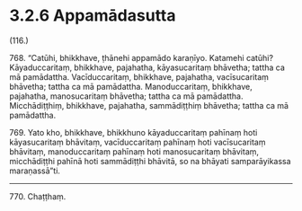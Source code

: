 # 3.2.6 Appamādasutta

(116.)

768\. “Catūhi, bhikkhave, ṭhānehi appamādo karaṇīyo. Katamehi catūhi? Kāyaduccaritaṃ, bhikkhave, pajahatha, kāyasucaritaṃ bhāvetha; tattha ca mā pamādattha. Vacīduccaritaṃ, bhikkhave, pajahatha, vacīsucaritaṃ bhāvetha; tattha ca mā pamādattha. Manoduccaritaṃ, bhikkhave, pajahatha, manosucaritaṃ bhāvetha; tattha ca mā pamādattha. Micchādiṭṭhiṃ, bhikkhave, pajahatha, sammādiṭṭhiṃ bhāvetha; tattha ca mā pamādattha.

769\. Yato kho, bhikkhave, bhikkhuno kāyaduccaritaṃ pahīnaṃ hoti kāyasucaritaṃ bhāvitaṃ, vacīduccaritaṃ pahīnaṃ hoti vacīsucaritaṃ bhāvitaṃ, manoduccaritaṃ pahīnaṃ hoti manosucaritaṃ bhāvitaṃ, micchādiṭṭhi pahīnā hoti sammādiṭṭhi bhāvitā, so na bhāyati samparāyikassa maraṇassā”ti.

---

770\. Chaṭṭhaṃ.
